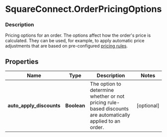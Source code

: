 # SquareConnect.OrderPricingOptions

### Description

Pricing options for an order. The options affect how the order's price is calculated. They can be used, for example, to apply automatic price adjustments that are based on pre-configured [pricing rules](/reference/square/objects/CatalogPricingRule).

## Properties
Name | Type | Description | Notes
------------ | ------------- | ------------- | -------------
**auto_apply_discounts** | **Boolean** | The option to determine whether or not pricing rule-based discounts are automatically applied to an order. | [optional] 


